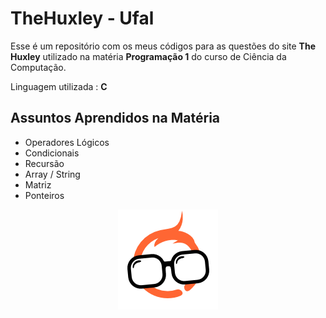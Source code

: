 
# TheHuxley - Ufal

Esse é um repositório com os meus códigos para as questões do site **The Huxley** utilizado na matéria **Programação 1** do curso de Ciência da Computação.  
  
Linguagem utilizada : **C**

## Assuntos Aprendidos na Matéria
- Operadores Lógicos
- Condicionais
- Recursão
- Array / String
- Matriz
- Ponteiros

<div align="center">
    <a href="https://thehuxley.com">
        <img src="images/thehuxley.png" alt="The Huxley Image">
    </a>
</div>
